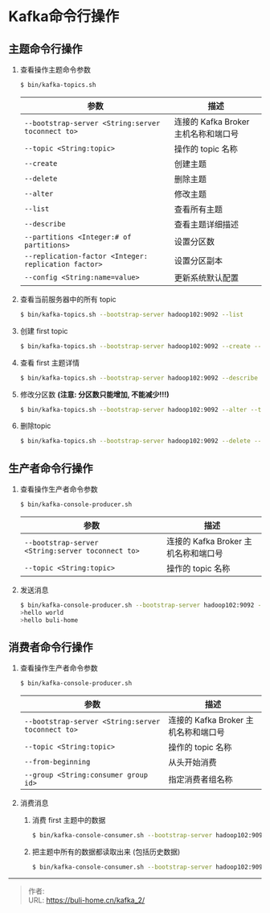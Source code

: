 # Kafka命令行操作


<!--more-->



## 主题命令行操作

1. 查看操作主题命令参数

   ```bash
   $ bin/kafka-topics.sh
   ```

   | **参数**                                             | **描述**                             |
   | ---------------------------------------------------- | ------------------------------------ |
   | `--bootstrap-server <String:server toconnect to>`    | 连接的 Kafka Broker 主机名称和端口号 |
   | `--topic <String:topic>`                             | 操作的 topic 名称                    |
   | `--create`                                           | 创建主题                             |
   | `--delete`                                           | 删除主题                             |
   | `--alter`                                            | 修改主题                             |
   | `--list`                                             | 查看所有主题                         |
   | `--describe`                                         | 查看主题详细描述                     |
   | `--partitions <Integer:# of partitions>`             | 设置分区数                           |
   | `--replication-factor <Integer: replication factor>` | 设置分区副本                         |
   | `--config <String:name=value>`                       | 更新系统默认配置                     |

2. 查看当前服务器中的所有 topic

   ```bash
   $ bin/kafka-topics.sh --bootstrap-server hadoop102:9092 --list
   ```

3. 创建 first topic

   ```bash
   $ bin/kafka-topics.sh --bootstrap-server hadoop102:9092 --create --partitions 1 --replication-factor 3 --topic first
   ```

4. 查看 first 主题详情

   ```bash
   $ bin/kafka-topics.sh --bootstrap-server hadoop102:9092 --describe --topic first
   ```

5. 修改分区数 **(注意: 分区数只能增加, 不能减少!!!)**

   ```bash
   $ bin/kafka-topics.sh --bootstrap-server hadoop102:9092 --alter --topic first --partitions 3
   ```

6. 删除topic

   ```bash
   $ bin/kafka-topics.sh --bootstrap-server hadoop102:9092 --delete --topic first
   ```



## 生产者命令行操作

1. 查看操作生产者命令参数

   ```bash
   $ bin/kafka-console-producer.sh
   ```

   | **参数**                                          | **描述**                             |
   | ------------------------------------------------- | ------------------------------------ |
   | `--bootstrap-server <String:server toconnect to>` | 连接的 Kafka Broker 主机名称和端口号 |
   | `--topic <String:topic>`                          | 操作的 topic 名称                    |

2. 发送消息

   ```bash
   $ bin/kafka-console-producer.sh --bootstrap-server hadoop102:9092 --topic first
   >hello world
   >hello buli-home
   ```



## 消费者命令行操作

1. 查看操作生产者命令参数

   ```bash
   $ bin/kafka-console-producer.sh
   ```

   | **参数**                                          | **描述**                             |
   | ------------------------------------------------- | ------------------------------------ |
   | `--bootstrap-server <String:server toconnect to>` | 连接的 Kafka Broker 主机名称和端口号 |
   | `--topic <String:topic>`                          | 操作的 topic 名称                    |
   | `--from-beginning`                                | 从头开始消费                         |
   | `--group <String:consumer group id>`              | 指定消费者组名称                     |

2. 消费消息

   1. 消费 first 主题中的数据

      ```bash
      $ bin/kafka-console-consumer.sh --bootstrap-server hadoop102:9092 --topic first
      ```

   2. 把主题中所有的数据都读取出来 (包括历史数据)

      ```bash
      $ bin/kafka-console-consumer.sh --bootstrap-server hadoop102:9092 --from-beginning --topic first
      ```

      

   


---

> 作者:   
> URL: https://buli-home.cn/kafka_2/  


